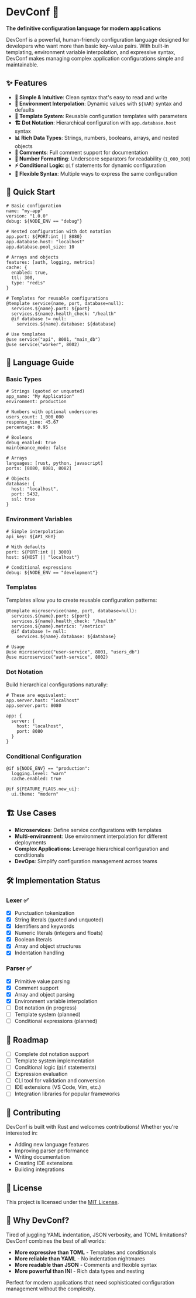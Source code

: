 # DevConf 🚀

**The definitive configuration language for modern applications**

DevConf is a powerful, human-friendly configuration language designed for developers who want more than basic key-value pairs. With built-in templating, environment variable interpolation, and expressive syntax, DevConf makes managing complex application configurations simple and maintainable.

## ✨ Features

- **🎯 Simple & Intuitive**: Clean syntax that's easy to read and write
- **🔄 Environment Interpolation**: Dynamic values with `${VAR}` syntax and defaults
- **📝 Template System**: Reusable configuration templates with parameters
- **🏗️ Dot Notation**: Hierarchical configuration with `app.database.host` syntax
- **📊 Rich Data Types**: Strings, numbers, booleans, arrays, and nested objects
- **💬 Comments**: Full comment support for documentation
- **🔢 Number Formatting**: Underscore separators for readability (`1_000_000`)
- **⚡ Conditional Logic**: `@if` statements for dynamic configuration
- **🎨 Flexible Syntax**: Multiple ways to express the same configuration

## 🚀 Quick Start

```devconf
# Basic configuration
name: "my-app"
version: "1.0.0"
debug: ${NODE_ENV == "debug"}

# Nested configuration with dot notation
app.port: ${PORT:int || 8080}
app.database.host: "localhost"
app.database.pool_size: 10

# Arrays and objects
features: [auth, logging, metrics]
cache: {
  enabled: true,
  ttl: 300,
  type: "redis"
}

# Templates for reusable configurations
@template service(name, port, database=null):
  services.${name}.port: ${port}
  services.${name}.health_check: "/health"
  @if database != null:
    services.${name}.database: ${database}

# Use templates
@use service("api", 8001, "main_db")
@use service("worker", 8002)
```

## 📖 Language Guide

### Basic Types

```devconf
# Strings (quoted or unquoted)
app_name: "My Application"
environment: production

# Numbers with optional underscores
users_count: 1_000_000
response_time: 45.67
percentage: 0.95

# Booleans
debug_enabled: true
maintenance_mode: false

# Arrays
languages: [rust, python, javascript]
ports: [8080, 8081, 8082]

# Objects
database: {
  host: "localhost",
  port: 5432,
  ssl: true
}
```

### Environment Variables

```devconf
# Simple interpolation
api_key: ${API_KEY}

# With defaults
port: ${PORT:int || 3000}
host: ${HOST || "localhost"}

# Conditional expressions
debug: ${NODE_ENV == "development"}
```

### Templates

Templates allow you to create reusable configuration patterns:

```devconf
@template microservice(name, port, database=null):
  services.${name}.port: ${port}
  services.${name}.health_check: "/health"
  services.${name}.metrics: "/metrics"
  @if database != null:
    services.${name}.database: ${database}

# Usage
@use microservice("user-service", 8001, "users_db")
@use microservice("auth-service", 8002)
```

### Dot Notation

Build hierarchical configurations naturally:

```devconf
# These are equivalent:
app.server.host: "localhost"
app.server.port: 8080

app: {
  server: {
    host: "localhost",
    port: 8080
  }
}
```

### Conditional Configuration

```devconf
@if ${NODE_ENV} == "production":
  logging.level: "warn"
  cache.enabled: true

@if ${FEATURE_FLAGS.new_ui}:
  ui.theme: "modern"
```

## 🏗️ Use Cases

- **Microservices**: Define service configurations with templates
- **Multi-environment**: Use environment interpolation for different deployments
- **Complex Applications**: Leverage hierarchical configuration and conditionals
- **DevOps**: Simplify configuration management across teams

## 🛠️ Implementation Status

### Lexer ✅
- [x] Punctuation tokenization
- [x] String literals (quoted and unquoted)
- [x] Identifiers and keywords
- [x] Numeric literals (integers and floats)
- [x] Boolean literals
- [x] Array and object structures
- [x] Indentation handling

### Parser ✅
- [x] Primitive value parsing
- [x] Comment support
- [x] Array and object parsing
- [x] Environment variable interpolation
- [ ] Dot notation (in progress)
- [ ] Template system (planned)
- [ ] Conditional expressions (planned)

## 🚧 Roadmap

- [ ] Complete dot notation support
- [ ] Template system implementation
- [ ] Conditional logic (`@if` statements)
- [ ] Expression evaluation
- [ ] CLI tool for validation and conversion
- [ ] IDE extensions (VS Code, Vim, etc.)
- [ ] Integration libraries for popular frameworks

## 🤝 Contributing

DevConf is built with Rust and welcomes contributions! Whether you're interested in:

- Adding new language features
- Improving parser performance
- Writing documentation
- Creating IDE extensions
- Building integrations

## 📝 License

This project is licensed under the [MIT License](LICENSE).

## 🌟 Why DevConf?

Tired of juggling YAML indentation, JSON verbosity, and TOML limitations? DevConf combines the best of all worlds:

- **More expressive than TOML** - Templates and conditionals
- **More reliable than YAML** - No indentation nightmares
- **More readable than JSON** - Comments and flexible syntax
- **More powerful than INI** - Rich data types and nesting

Perfect for modern applications that need sophisticated configuration management without the complexity.
